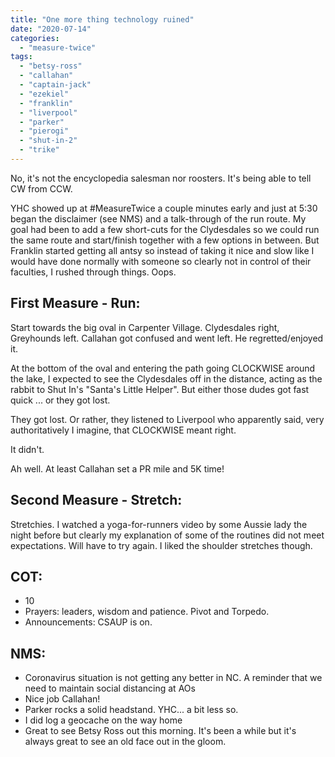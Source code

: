 ```yaml
---
title: "One more thing technology ruined"
date: "2020-07-14"
categories: 
  - "measure-twice"
tags: 
  - "betsy-ross"
  - "callahan"
  - "captain-jack"
  - "ezekiel"
  - "franklin"
  - "liverpool"
  - "parker"
  - "pierogi"
  - "shut-in-2"
  - "trike"
---
```


No, it's not the encyclopedia salesman nor roosters. It's being able to tell CW from CCW.

YHC showed up at #MeasureTwice a couple minutes early and just at 5:30 began the disclaimer (see NMS) and a talk-through of the run route. My goal had been to add a few short-cuts for the Clydesdales so we could run the same route and start/finish together with a few options in between. But Franklin started getting all antsy so instead of taking it nice and slow like I would have done normally with someone so clearly not in control of their faculties, I rushed through things. Oops.

## First Measure - Run:

Start towards the big oval in Carpenter Village. Clydesdales right, Greyhounds left. Callahan got confused and went left. He regretted/enjoyed it.

At the bottom of the oval and entering the path going CLOCKWISE around the lake, I expected to see the Clydesdales off in the distance, acting as the rabbit to Shut In's "Santa's Little Helper". But either those dudes got fast quick ... or they got lost.

They got lost. Or rather, they listened to Liverpool who apparently said, very authoritatively I imagine, that CLOCKWISE meant right.

It didn't.

Ah well. At least Callahan set a PR mile and 5K time!

## Second Measure - Stretch:

Stretchies. I watched a yoga-for-runners video by some Aussie lady the night before but clearly my explanation of some of the routines did not meet expectations. Will have to try again. I liked the shoulder stretches though.

## COT:

- 10
- Prayers: leaders, wisdom and patience. Pivot and Torpedo.
- Announcements: CSAUP is on.

## NMS:

- Coronavirus situation is not getting any better in NC. A reminder that we need to maintain social distancing at AOs
- Nice job Callahan!
- Parker rocks a solid headstand. YHC... a bit less so.
- I did log a geocache on the way home
- Great to see Betsy Ross out this morning. It's been a while but it's always great to see an old face out in the gloom.
